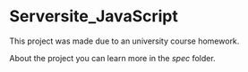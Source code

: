 # Serversite_JavaScript

This project was made due to an university course homework.

About the project you can learn more in the <i>spec</i> folder.
